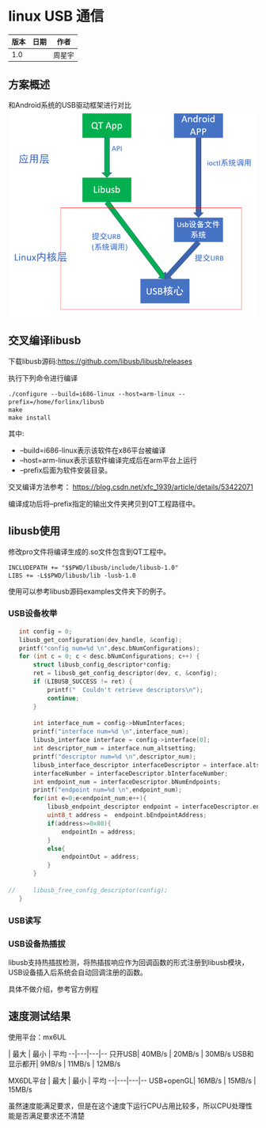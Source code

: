 # linux USB 通信

版本|日期|作者
--|--|--
1.0  |   |周星宇  

## 方案概述

和Android系统的USB驱动框架进行对比
![](assets/markdown-img-paste-20190329142827697.png)


## 交叉编译libusb


下载libusb源码:https://github.com/libusb/libusb/releases

执行下列命令进行编译

```
./configure --build=i686-linux --host=arm-linux --prefix=/home/forlinx/libusb
make
make install
```

其中:
+ –build=i686-linux表示该软件在x86平台被编译
+ –host=arm-linux表示该软件编译完成后在arm平台上运行
+ –prefix后面为软件安装目录。

交叉编译方法参考：
https://blog.csdn.net/xfc_1939/article/details/53422071

编译成功后将–prefix指定的输出文件夹拷贝到QT工程路径中。

## libusb使用

修改pro文件将编译生成的.so文件包含到QT工程中。
```
INCLUDEPATH += "$$PWD/libusb/include/libusb-1.0"
LIBS += -L$$PWD/libusb/lib -lusb-1.0
```
使用可以参考libusb源码examples文件夹下的例子。


### USB设备枚举

``` c
   int config = 0;
   libusb_get_configuration(dev_handle, &config);
   printf("config num=%d \n",desc.bNumConfigurations);
   for (int c = 0; c < desc.bNumConfigurations; c++) {
       struct libusb_config_descriptor*config;
       ret = libusb_get_config_descriptor(dev, c, &config);
       if (LIBUSB_SUCCESS != ret) {
           printf("  Couldn't retrieve descriptors\n");
           continue;
       }

       int interface_num = config->bNumInterfaces;
       printf("interface num=%d \n",interface_num);
       libusb_interface interface = config->interface[0];
       int descriptor_num = interface.num_altsetting;
       printf("descriptor num=%d \n",descriptor_num);
       libusb_interface_descriptor interfaceDescriptor = interface.altsetting[0];
       interfaceNumber = interfaceDescriptor.bInterfaceNumber;
       int endpoint_num = interfaceDescriptor.bNumEndpoints;
       printf("endpoint num=%d \n",endpoint_num);
       for(int e=0;e<endpoint_num;e++){
           libusb_endpoint_descriptor endpoint = interfaceDescriptor.endpoint[e];
           uint8_t address =  endpoint.bEndpointAddress;
           if(address>=0x80){
               endpointIn = address;
           }
           else{
               endpointOut = address;
           }
       }

//     libusb_free_config_descriptor(config);
   }
```

### USB读写

### USB设备热插拔

libusb支持热插拔检测，将热插拔响应作为回调函数的形式注册到libusb模块，USB设备插入后系统会自动回调注册的函数。

具体不做介绍，参考官方例程

## 速度测试结果

使用平台：mx6UL

  | 最大  | 最小  |  平均
--|---|---|--
只开USB| 40MB/s  | 20MB/s  |  30MB/s
USB和显示都开| 9MB/s  | 11MB/s  |  12MB/s

MX6DL平台
  | 最大  | 最小  |  平均
--|---|---|--
USB+openGL| 16MB/s  | 15MB/s  |  15MB/s

虽然速度能满足要求，但是在这个速度下运行CPU占用比较多，所以CPU处理性能是否满足要求还不清楚
